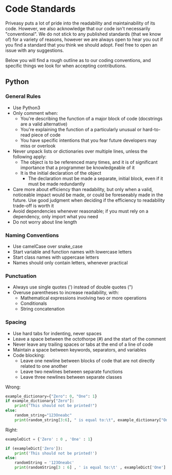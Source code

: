 # Code Standards

Priveasy puts a lot of pride into the readability and maintainability of its code. However, we also acknowledge that our code isn't necessarily "conventional". We do not stick to any published standards (that we know of) for a variety of reasons, however we are always open to hear you out if you find a standard that you think we should adopt. Feel free to open an issue with any suggestions.

Below you will find a rough outline as to our coding conventions, and specific things we look for when accepting contributions.

## Python

### General Rules

- Use Python3
- Only comment when:
  - You're describing the function of a major block of code (docstrings are a valid alternative)
  - You're explaining the function of a particularly unusual or hard-to-read piece of code
  - You have specific intentions that you fear future developers may miss or overlook
- Never unpack lists or dictionaries over multiple lines, unless the following apply:
  - The object is to be referenced many times, and it is of significant importance that a programmer be knowledgeable of it
  - It is the initial declaration of the object
    - The declaration must be made a separate, initial block, even if it must be made redundantly
- Care more about efficiency than readability, but only when a valid, noticeable impact would be made, or could be foreseeably made in the future. Use good judgment when deciding if the efficiency to readability trade-off is worth it
- Avoid dependencies whenever reasonable; if you must rely on a dependency, only import what you need
- Do not worry about line length

### Naming Conventions

- Use camelCase over snake_case
- Start variable and function names with lowercase letters
- Start class names with uppercase letters
- Names should only contain letters, whenever practical

### Punctuation

- Always use single quotes (') instead of double quotes (")
- Overuse parentheses to increase readability, with:
  - Mathematical expressions involving two or more operations
  - Conditionals
  - String concatenation

### Spacing

- Use hard tabs for indenting, never spaces
- Leave a space between the octothorpe (#) and the start of the comment
- Never leave any trailing spaces or tabs at the end of a line of code
- Maintain a space between keywords, separators, and variables
- Code blocking:
  - Leave one newline between blocks of code that are not directly related to one another
  - Leave two newlines between separate functions
  - Leave three newlines between separate classes

Wrong:

```python
example_dictionary={"Zero": 0, "One": 1}
if example_dictionary["Zero"]:
    print("This should not be printed!")
else:
    random_string="123Oneabc"
    print(random_string[3:6], " is equal to:\t", example_dictionary["One"], sep="")
```

Right:

```python
exampleDict = {'Zero' : 0 , 'One' : 1}

if (exampleDict['Zero']):
	print('This should not be printed!')
else:
	randomString = '123Oneabc'
	print(randomString[3 : 6] , ' is equal to:\t' , exampleDict['One'] , sep = '')
```
